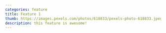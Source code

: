 ```yaml
---
categories: feature
title: Feature 1
thumb: https://images.pexels.com/photos/618833/pexels-photo-618833.jpeg
description: this feature is awesome!
---
```

